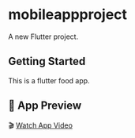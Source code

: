 # mobileappproject

A new Flutter project.

## Getting Started

This is a flutter food app.

## 📱 App Preview

🎬 [Watch App Video](https://github.com/yourusername/your-repo-name/raw/main/Video/App%20Video.mp4)
